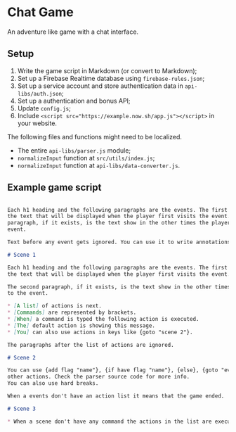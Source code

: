 # Chat Game

An adventure like game with a chat interface.

## Setup

1. Write the game script in Markdown (or convert to Markdown);
1. Set up a Firebase Realtime database using `firebase-rules.json`;
1. Set up a service account and store authentication data in `api-libs/auth.json`;
1. Set up a authentication and bonus API;
1. Update `config.js`;
1. Include `<script src="https://example.now.sh/app.js"></script>` in your website.

The following files and functions might need to be localized.

* The entire `api-libs/parser.js` module;
* `normalizeInput` function at `src/utils/index.js`;
* `normalizeInput` function at `api-libs/data-converter.js`.

## Example game script

```markdown

Each h1 heading and the following paragraphs are the events. The first paragraph is
the text that will be displayed when the player first visits the event. The second
paragraph, if it exists, is the text show in the other times the player gets to the
event.

Text before any event gets ignored. You can use it to write annotations like this one.

# Scene 1

Each h1 heading and the following paragraphs are the events. The first paragraph is
the text that will be displayed when the player first visits the event.

The second paragraph, if it exists, is the text show in the other times the player gets
to the event.

* [A list] of actions is next.
* [Commands] are represented by brackets.
* [When] a command is typed the following action is executed.
* [The] default action is showing this message.
* [You] can also use actions in keys like {goto "scene 2"}.

The paragraphs after the list of actions are ignored.

# Scene 2

You can use {add flag "name"}, {if have flag "name"}, {else}, {goto "event name"} and
other actions. Check the parser source code for more info.  
You can also use hard breaks.

When a events don't have an action list it means that the game ended.

# Scene 3

* When a scene don't have any command the actions in the list are executed automatically.

```
